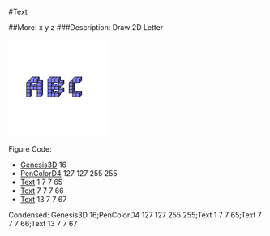 #Text

##More: x y z ###Description: Draw 2D Letter <x> <y> <z> <letter>

![](Text.png)

Figure Code:
- [Genesis3D](Genesis3D.md) 16
- [PenColorD4](PenColorD4.md) 127 127 255 255
- [Text](Text.md) 1 7 7 65
- [Text](Text.md) 7 7 7 66
- [Text](Text.md) 13 7 7 67

Condensed: Genesis3D 16;PenColorD4 127 127 255 255;Text 1 7 7 65;Text 7 7 7 66;Text 13 7 7 67


